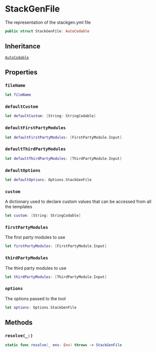 # StackGenFile

The representation of the stackgen.yml file

``` swift
public struct StackGenFile: AutoCodable
```

## Inheritance

[`AutoCodable`](AutoCodable)

## Properties

### `fileName`

``` swift
let fileName
```

### `defaultCustom`

``` swift
let defaultCustom: [String: StringCodable]
```

### `defaultFirstPartyModules`

``` swift
let defaultFirstPartyModules: [FirstPartyModule.Input]
```

### `defaultThirdPartyModules`

``` swift
let defaultThirdPartyModules: [ThirdPartyModule.Input]
```

### `defaultOptions`

``` swift
let defaultOptions: Options.StackGenFile
```

### `custom`

A dictionary used to declare custom values that can be accessed from
all the templates

``` swift
let custom: [String: StringCodable]
```

### `firstPartyModules`

The first party modules to use

``` swift
let firstPartyModules: [FirstPartyModule.Input]
```

### `thirdPartyModules`

The third party modules to use

``` swift
let thirdPartyModules: [ThirdPartyModule.Input]
```

### `options`

The options passed to the tool

``` swift
let options: Options.StackGenFile
```

## Methods

### `resolve(_:)`

``` swift
static func resolve(_ env: Env) throws -> StackGenFile
```
